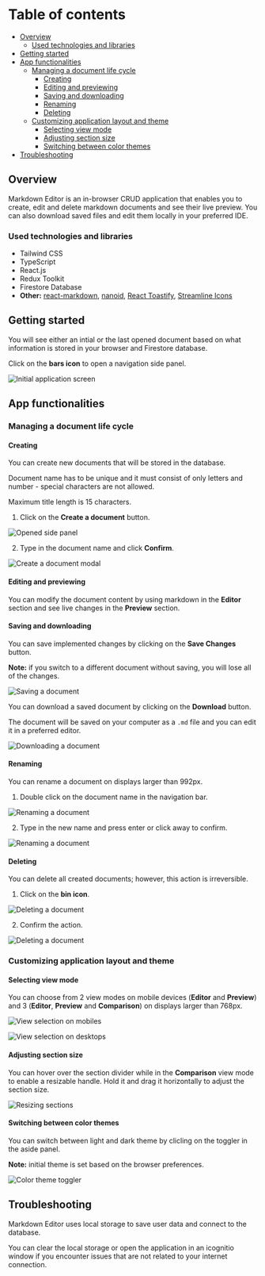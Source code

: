 # Table of contents

- [Overview](#Overview)
  - [Used technologies and libraries](#Used-technologies-and-libraries)
- [Getting started](#getting-started)
- [App functionalities](#app-functionalities)
    - [Managing a document life cycle](#managing-a-document-life-cycle)
        + [Creating](#creating)
        + [Editing and previewing](#editing-and-previewing)
        + [Saving and downloading](#saving-and-downloading)
        + [Renaming](#renaming)
        + [Deleting](#deleting)
    - [Customizing application layout and theme](#customizing-application-layout-and-theme)
        + [Selecting view mode](#selecting-view-mode)
        + [Adjusting section size](#adjusting-section-size)
        + [Switching between color themes](#switching-between-color-themes)
- [Troubleshooting](#troubleshooting)


## Overview

Markdown Editor is an in-browser CRUD application that enables you to create, edit and delete markdown documents and see their live preview. You can also download saved files and edit them locally in your preferred IDE.

### Used technologies and libraries

- Tailwind CSS
- TypeScript
- React.js
- Redux Toolkit
- Firestore Database
- **Other:** [react-markdown](https://github.com/remarkjs/react-markdown), [nanoid](https://www.npmjs.com/package/nanoid), [React Toastify](https://www.npmjs.com/package/react-toastify), [Streamline Icons](https://home.streamlinehq.com/)

## Getting started

You will see either an intial or the last opened document based on what information is stored in your browser and Firestore database.

Click on the **bars icon** to open a navigation side panel.

![Initial application screen](./src/screenshots/initial_view.png)

## App functionalities

### Managing a document life cycle

#### Creating

You can create new documents that will be stored in the database.

Document name has to be unique and it must consist of only letters and number - special characters are not allowed.

Maximum title length is 15 characters.

1. Click on the **Create a document** button.

![Opened side panel](./src/screenshots/doc_create_1.png)

2. Type in the document name and click **Confirm**.

![Create a document modal](./src/screenshots/doc_create_1.png)

#### Editing and previewing

You can modify the document content by using markdown in the **Editor** section and see live changes in the **Preview** section.

#### Saving and downloading

You can save implemented changes by clicking on the **Save Changes** button.

**Note:** if you switch to a different document without saving, you will lose all of the changes.

![Saving a document](./src/screenshots/doc_save.png)

You can download a saved document by clicking on the **Download** button.

The document will be saved on your computer as a `.md` file and you can edit it in a preferred editor.

![Downloading a document](./src/screenshots/doc_download.png)

#### Renaming

You can rename a document on displays larger than 992px.

1. Double click on the document name in the navigation bar.

![Renaming a document](./src/screenshots/doc_rename_1.png)

2. Type in the new name and press enter or click away to confirm.

![Renaming a document](./src/screenshots/doc_rename_2.png)

#### Deleting

You can delete all created documents; however, this action is irreversible.

1. Click on the **bin icon**.

![Deleting a document](./src/screenshots/doc_delete_1.png)

2. Confirm the action.

![Deleting a document](./src/screenshots/doc_delete_2.png)

### Customizing application layout and theme

#### Selecting view mode

You can choose from 2 view modes on mobile devices (**Editor** and **Preview**) and 3 (**Editor**, **Preview** and **Comparison**) on displays larger than 768px.

![View selection on mobiles](./src/screenshots/doc_preview-mobile.png)

![View selection on desktops](./src/screenshots/doc_preview-desktop.png)

#### Adjusting section size

You can hover over the section divider while in the **Comparison** view mode to enable a resizable handle. Hold it and drag it horizontally to adjust the section size.

![Resizing sections](./src/screenshots/resize_handle.png)

#### Switching between color themes

You can switch between light and dark theme by clicling on the toggler in the aside panel.

**Note:** initial theme is set based on the browser preferences.

![Color theme toggler](./src/screenshots/theme_toggler.png)

## Troubleshooting

Markdown Editor uses local storage to save user data and connect to the database.

You can clear the local storage or open the application in an icognitio window if you encounter issues that are not related to your internet connection.
